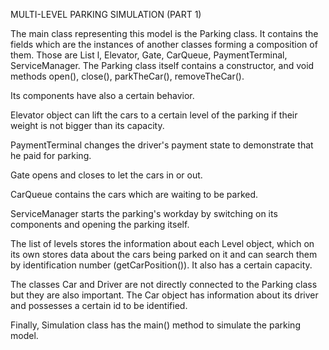 MULTI-LEVEL PARKING SIMULATION (PART 1)

The main class representing this model is the Parking class.
It contains the fields which are the instances of another classes
forming a composition of them. Those are List<Level> l, Elevator, Gate, CarQueue,
PaymentTerminal, ServiceManager. The Parking class itself contains 
a constructor, and void methods open(), close(), parkTheCar(), removeTheCar().

Its components have also a certain behavior. 

Elevator object can lift the cars to a certain level of the parking if their weight
is not bigger than its capacity.

PaymentTerminal changes the driver's payment state to demonstrate that he paid for parking.

Gate opens and closes to let the cars in or out.

CarQueue contains the cars which are waiting to be parked.

ServiceManager starts the parking's workday by switching on its components and opening the 
parking itself.

The list of levels stores the information about each Level object, which on its own stores 
data about the cars being parked on it and can search them by identification number (getCarPosition()). It also
has a certain capacity.

The classes Car and Driver are not directly connected to the Parking class but they are also important.
The Car object has information about its driver and possesses a certain id to be identified.

Finally, Simulation class has the main() method to simulate the parking model.
